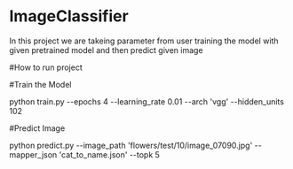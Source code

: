 # ImageClassifier 
In this project we are takeing parameter from user training the model with given pretrained model and then predict given image 


#How to run project

#Train the Model

python train.py --epochs 4 --learning_rate 0.01 --arch 'vgg' --hidden_units 102

#Predict Image

 python predict.py --image_path 'flowers/test/10/image_07090.jpg' --mapper_json 'cat_to_name.json' --topk 5
